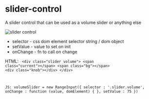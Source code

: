 # slider-control
A slider control that can be used as a volume slider or anything else

![slider control](http://tudormoldovan.eu/git-assets/slider.png)

- selector - css dom element selector string / dom object
- setValue - value to set on init
- onChange - fn to call on change

HTML:
<code>
&lt;div class="slider volume">
    &lt;span class="current"></span&gt;
    &lt;span class="bg"></span&gt;
    &lt;div class="knob"></div&gt;
</div&gt;

JS:
volumeSlider = new RangeInput({
  selector : '.slider.volume',
  onChange : function (value, domElement) { },
  setValue : 75
})
</code>
